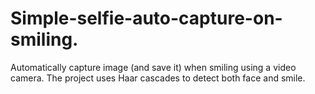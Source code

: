# Simple-selfie-auto-capture-on-smiling.
Automatically capture image (and save it) when smiling using a video camera. The project uses Haar cascades to detect both face and smile.
